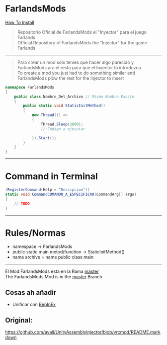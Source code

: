 # FarlandsMods
[How To Install](https://youtu.be/Gpo-QAMXKro)
>Repositorio Oficial de FarlandsMods el "Inyector" para el juego Farlands  
>Official Repository of FarlandsMods the "Injector" for the game Farlands
---
>Para crear un mod solo tenies que hacer algo parecido y FarlandsMods ara el resto para que el Inyector lo introduzca  
>To create a mod you just had to do something similar and FarlandsMods plow the rest for the Injector to insert
```csharp
namespace FarlandsMods
{
    public class Nombre_Del_Archivo // Mismo Nombre Exacto
    {
        public static void StaticInitMethod()
        {
            new Thread(() =>
            {
                Thread.Sleep(2000); 
                // Código a ejecutar

            }).Start();
        }
    }
}
```
---
# Command in Terminal
```csharp
[RegisterCommand(Help = "Descipcion")]
static void CommandCOMANDO_A_ESPECIFICAR(CommandArg[] args)
{
    // TODO
}
```
---
# Rules/Normas
* namespace -> FarlandsMods  
* public static main metod/function -> StaticInitMethod()
* name archive = name public class main
---
El Mod FarlandsMods esta en la Rama [master](https://github.com/PabloGHub/FarlandsMods/tree/master)  
The FarlandsMods Mod is in the [master](https://github.com/PabloGHub/FarlandsMods/tree/master) Branch
## Cosas ah añadir
* Unificar con [BepInEx](https://github.com/BepInEx/BepInEx)
## Original:
https://github.com/avail/UnityAssemblyInjector/blob/vrcmod/README.markdown

